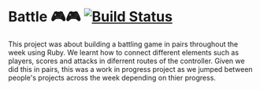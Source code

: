 # Battle 🎮🎮 [![Build Status](https://travis-ci.org/thatdania/Battle.svg?branch=master)](https://travis-ci.org/thatdania/Battle)

This project was about building a battling game in pairs throughout the week using Ruby.
We learnt how to connect different elements such as players, scores and attacks in diferrent
routes of the controller. Given we did this in pairs, this was a work in progress project as
we jumped between people's projects across the week depending on thier progress. 
